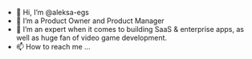 - 👋 Hi, I’m @aleksa-egs
- 👀 I’m a Product Owner and Product Manager
- 💞️ I’m an expert when it comes to building SaaS & enterprise apps, as well as huge fan of video game development.
- 📫 How to reach me ...

<!---
aleksa-egs/aleksa-egs is a ✨ special ✨ repository because its `README.md` (this file) appears on your GitHub profile.
You can click the Preview link to take a look at your changes.
--->
